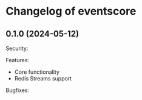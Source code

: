 # Changelog of eventscore

## 0.1.0 (2024-05-12)

Security:

Features:
- Core functionality
- Redis Streams support

Bugfixes:

